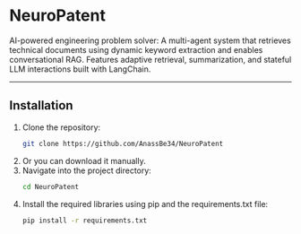 # NeuroPatent

AI-powered engineering problem solver: A multi-agent system that retrieves technical documents using dynamic keyword extraction and enables conversational RAG. Features adaptive retrieval, summarization, and stateful LLM interactions built with LangChain.

---

## Installation

1. Clone the repository:
   ```bash
   git clone https://github.com/AnassBe34/NeuroPatent
2. Or you can download it manually.
3. Navigate into the project directory:
   ```bash
   cd NeuroPatent
4. Install the required libraries using pip and the requirements.txt file:
   ```bash
   pip install -r requirements.txt
